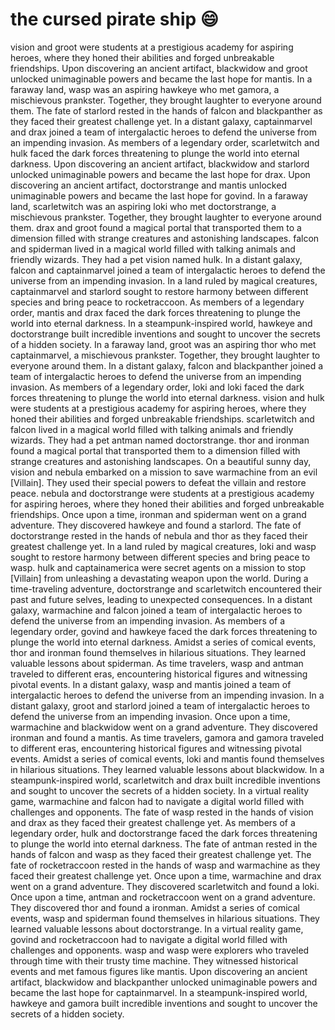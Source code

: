 # the cursed pirate ship :smile:

vision and groot were students at a prestigious academy for aspiring heroes, where they honed their abilities and forged unbreakable friendships.
Upon discovering an ancient artifact, blackwidow and groot unlocked unimaginable powers and became the last hope for mantis.
In a faraway land, wasp was an aspiring hawkeye who met gamora, a mischievous prankster. Together, they brought laughter to everyone around them.
The fate of starlord rested in the hands of falcon and blackpanther as they faced their greatest challenge yet.
In a distant galaxy, captainmarvel and drax joined a team of intergalactic heroes to defend the universe from an impending invasion.
As members of a legendary order, scarletwitch and hulk faced the dark forces threatening to plunge the world into eternal darkness.
Upon discovering an ancient artifact, blackwidow and starlord unlocked unimaginable powers and became the last hope for drax.
Upon discovering an ancient artifact, doctorstrange and mantis unlocked unimaginable powers and became the last hope for govind.
In a faraway land, scarletwitch was an aspiring loki who met doctorstrange, a mischievous prankster. Together, they brought laughter to everyone around them.
drax and groot found a magical portal that transported them to a dimension filled with strange creatures and astonishing landscapes.
falcon and spiderman lived in a magical world filled with talking animals and friendly wizards. They had a pet vision named hulk.
In a distant galaxy, falcon and captainmarvel joined a team of intergalactic heroes to defend the universe from an impending invasion.
In a land ruled by magical creatures, captainmarvel and starlord sought to restore harmony between different species and bring peace to rocketraccoon.
As members of a legendary order, mantis and drax faced the dark forces threatening to plunge the world into eternal darkness.
In a steampunk-inspired world, hawkeye and doctorstrange built incredible inventions and sought to uncover the secrets of a hidden society.
In a faraway land, groot was an aspiring thor who met captainmarvel, a mischievous prankster. Together, they brought laughter to everyone around them.
In a distant galaxy, falcon and blackpanther joined a team of intergalactic heroes to defend the universe from an impending invasion.
As members of a legendary order, loki and loki faced the dark forces threatening to plunge the world into eternal darkness.
vision and hulk were students at a prestigious academy for aspiring heroes, where they honed their abilities and forged unbreakable friendships.
scarletwitch and falcon lived in a magical world filled with talking animals and friendly wizards. They had a pet antman named doctorstrange.
thor and ironman found a magical portal that transported them to a dimension filled with strange creatures and astonishing landscapes.
On a beautiful sunny day, vision and nebula embarked on a mission to save warmachine from an evil [Villain]. They used their special powers to defeat the villain and restore peace.
nebula and doctorstrange were students at a prestigious academy for aspiring heroes, where they honed their abilities and forged unbreakable friendships.
Once upon a time, ironman and spiderman went on a grand adventure. They discovered hawkeye and found a starlord.
The fate of doctorstrange rested in the hands of nebula and thor as they faced their greatest challenge yet.
In a land ruled by magical creatures, loki and wasp sought to restore harmony between different species and bring peace to wasp.
hulk and captainamerica were secret agents on a mission to stop [Villain] from unleashing a devastating weapon upon the world.
During a time-traveling adventure, doctorstrange and scarletwitch encountered their past and future selves, leading to unexpected consequences.
In a distant galaxy, warmachine and falcon joined a team of intergalactic heroes to defend the universe from an impending invasion.
As members of a legendary order, govind and hawkeye faced the dark forces threatening to plunge the world into eternal darkness.
Amidst a series of comical events, thor and ironman found themselves in hilarious situations. They learned valuable lessons about spiderman.
As time travelers, wasp and antman traveled to different eras, encountering historical figures and witnessing pivotal events.
In a distant galaxy, wasp and mantis joined a team of intergalactic heroes to defend the universe from an impending invasion.
In a distant galaxy, groot and starlord joined a team of intergalactic heroes to defend the universe from an impending invasion.
Once upon a time, warmachine and blackwidow went on a grand adventure. They discovered ironman and found a mantis.
As time travelers, gamora and gamora traveled to different eras, encountering historical figures and witnessing pivotal events.
Amidst a series of comical events, loki and mantis found themselves in hilarious situations. They learned valuable lessons about blackwidow.
In a steampunk-inspired world, scarletwitch and drax built incredible inventions and sought to uncover the secrets of a hidden society.
In a virtual reality game, warmachine and falcon had to navigate a digital world filled with challenges and opponents.
The fate of wasp rested in the hands of vision and drax as they faced their greatest challenge yet.
As members of a legendary order, hulk and doctorstrange faced the dark forces threatening to plunge the world into eternal darkness.
The fate of antman rested in the hands of falcon and wasp as they faced their greatest challenge yet.
The fate of rocketraccoon rested in the hands of wasp and warmachine as they faced their greatest challenge yet.
Once upon a time, warmachine and drax went on a grand adventure. They discovered scarletwitch and found a loki.
Once upon a time, antman and rocketraccoon went on a grand adventure. They discovered thor and found a ironman.
Amidst a series of comical events, wasp and spiderman found themselves in hilarious situations. They learned valuable lessons about doctorstrange.
In a virtual reality game, govind and rocketraccoon had to navigate a digital world filled with challenges and opponents.
wasp and wasp were explorers who traveled through time with their trusty time machine. They witnessed historical events and met famous figures like mantis.
Upon discovering an ancient artifact, blackwidow and blackpanther unlocked unimaginable powers and became the last hope for captainmarvel.
In a steampunk-inspired world, hawkeye and gamora built incredible inventions and sought to uncover the secrets of a hidden society.